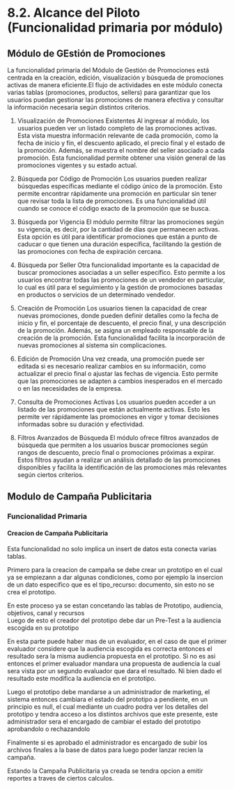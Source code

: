# 8.2. Alcance del Piloto (Funcionalidad primaria por módulo)
## Módulo de GEstión de Promociones

La funcionalidad primaria del Módulo de Gestión de Promociones está centrada en la creación, edición, visualización y búsqueda de promociones activas de manera eficiente.El flujo de actividades en este módulo conecta varias tablas (promociones, productos, sellers) para garantizar que los usuarios puedan gestionar las promociones de manera efectiva y consultar la información necesaria según distintos criterios.

1. Visualización de Promociones Existentes
Al ingresar al módulo, los usuarios pueden ver un listado completo de las promociones activas. Esta vista muestra información relevante de cada promoción, como la fecha de inicio y fin, el descuento aplicado, el precio final y el estado de la promoción. Además, se muestra el nombre del seller asociado a cada promoción. Esta funcionalidad permite obtener una visión general de las promociones vigentes y su estado actual.

2. Búsqueda por Código de Promoción
Los usuarios pueden realizar búsquedas específicas mediante el código único de la promoción. Esto permite encontrar rápidamente una promoción en particular sin tener que revisar toda la lista de promociones. Es una funcionalidad útil cuando se conoce el código exacto de la promoción que se busca.

3. Búsqueda por Vigencia
El módulo permite filtrar las promociones según su vigencia, es decir, por la cantidad de días que permanecen activas. Esta opción es útil para identificar promociones que están a punto de caducar o que tienen una duración específica, facilitando la gestión de las promociones con fecha de expiración cercana.

4. Búsqueda por Seller
Otra funcionalidad importante es la capacidad de buscar promociones asociadas a un seller específico. Esto permite a los usuarios encontrar todas las promociones de un vendedor en particular, lo cual es útil para el seguimiento y la gestión de promociones basadas en productos o servicios de un determinado vendedor.

5. Creación de Promoción
Los usuarios tienen la capacidad de crear nuevas promociones, donde pueden definir detalles como la fecha de inicio y fin, el porcentaje de descuento, el precio final, y una descripción de la promoción. Además, se asigna un empleado responsable de la creación de la promoción. Esta funcionalidad facilita la incorporación de nuevas promociones al sistema sin complicaciones.

6. Edición de Promoción
Una vez creada, una promoción puede ser editada si es necesario realizar cambios en su información, como actualizar el precio final o ajustar las fechas de vigencia. Esto permite que las promociones se adapten a cambios inesperados en el mercado o en las necesidades de la empresa.

7. Consulta de Promociones Activas
Los usuarios pueden acceder a un listado de las promociones que están actualmente activas. Esto les permite ver rápidamente las promociones en vigor y tomar decisiones informadas sobre su duración y efectividad.

8. Filtros Avanzados de Búsqueda
El módulo ofrece filtros avanzados de búsqueda que permiten a los usuarios buscar promociones según rangos de descuento, precio final o promociones próximas a expirar. Estos filtros ayudan a realizar un análisis detallado de las promociones disponibles y facilita la identificación de las promociones más relevantes según ciertos criterios.

## Modulo de Campaña Publicitaria
### Funcionalidad Primaria 
#### Creacion de Campaña Publicitaria 
Esta funcionalidad no solo implica un insert de datos esta conecta varias tablas. <br>

Primero para la creacion de campaña se debe crear un prototipo en el cual ya se empiezann a dar algunas condiciones, como por ejemplo la insercion de un dato especifico que es el tipo_recurso: documento, sin esto no se crea el prototipo. <br>

En este proceso ya se estan concetando las tablas de Prototipo, audiencia, objetivos, canal y recursos <br>
Luego de esto el creador del prototipo debe dar un Pre-Test a la audiencia escogida en su prototipo <br>

En esta parte puede haber mas de un evaluador, en el caso de que el primer evaluador considere que la audiencia escogida es correcta entonces el resultado sera la misma audiencia propuesta en el prototipo. Si no es asi entonces el primer evaluador mandara una propuesta de audiencia la cual sera vista por un segundo evaluador que dara el resultado. Ni bien dado el resultado este modifica la audiencia en el prototipo. <br>

Luego el prototipo debe mandarse a un administrador de marketing, el sistema entonces cambiara el estado del prototipo a pendiente, en un principio es null, el cual mediante un cuadro podra ver los detalles del prototipo y tendra acceso a los distintos archivos que este presente, este administrador sera el encargado de cambiar el estado del prototipo aprobandolo o rechazandolo <br>

Finalmente si es aprobado el administrador es encargado de subir los archivos finales a la base de datos para luego poder lanzar recien la campaña. <br>

Estando la Campaña Publicitaria ya creada se tendra opcion a emitir reportes a traves de ciertos calculos.
